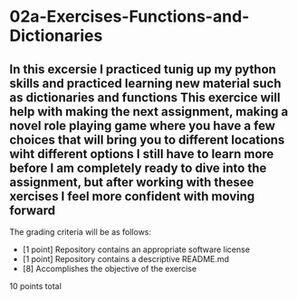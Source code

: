 # 02a-Exercises-Functions-and-Dictionaries

In this excersie I practiced tunig up my python skills and practiced learning new material such as dictionaries and functions
This exercice will help with making the next assignment, making a novel role playing game where you have a few choices that will bring you to different locations wiht different options
I still have to learn more before I am completely ready to dive into the assignment, but after working with thesee xercises I feel more confident with moving forward
---

The grading criteria will be as follows:

* [1 point] Repository contains an appropriate software license
* [1 point] Repository contains a descriptive README.md
* [8] Accomplishes the objective of the exercise

10 points total